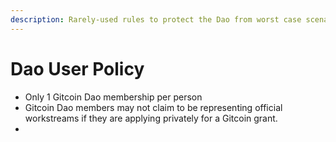 ```yaml
---
description: Rarely-used rules to protect the Dao from worst case scenarios.
---
```


# Dao User Policy

* Only 1 Gitcoin Dao membership per person
* Gitcoin Dao members may not claim to be representing official workstreams if they are applying privately for a Gitcoin grant.
*

